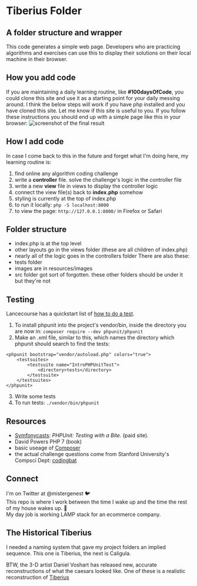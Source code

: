 # Tiberius Folder
## A folder structure and wrapper
This code generates a simple web page.  Developers who are practicing algorithms and exercises can use this to display their solutions on their local machine in their browser.
## How you add code
If you are maintaining a daily learning routine, like **#100daysOfCode**, you could clone this site and use it as a starting point for your daily messing around. I think the below steps will work if you have php installed and you have cloned this site. Let me know if this site is useful to you. If you follow these instructions you should end up with a simple page like this in your browser:
![screenshot of the final result](/home/evan/projects/tiberius-php/resources/images/challenges-screenshot.png) 
## How I add code
In case I come back to this in the future and forget what I'm doing here, my learning routine is:
1. find online any algorithm coding challenge
2. write a **controller** file. solve the challenge's logic in the controller file
3. write a new **view** file in views to display the controller logic
4. connect the view file(s) back to **index.php** somehow
5. styling is currently at the top of index.php
6. to run it locally: `php -S localhost:8000`
7. to view the page: `http://127.0.0.1:8000/` in Firefox or Safari
## Folder structure
* index.php is at the top level
* other layouts go in the views folder (these are all children of index.php)
* nearly all of the logic goes in the controllers folder
There are also these:
* tests folder
* images are in resources/images
* src folder got sort of forgotten.  these other folders should be under it but they're not
## Testing
Lancecourse has a quickstart list of [how to do a test](https://lancecourse.com/howto/a-quick-intro-to-testing-php-code-with-phpunit).
1. To install phpunit into the project's vendor/bin, inside the directory you are now in: `composer require --dev phpunit/phpunit`
2. Make an .xml file, similar to this, which names the directory which phpunit should search to find the tests:
```
<phpunit bootstrap="vendor/autoload.php" colors="true">
    <testsuites>
        <testsuite name="IntroPHPUnitTest">
            <directory>tests</directory>
        </testsuite>
    </testsuites>
</phpunit>
```
3. Write some tests
4. To run tests: `./vendor/bin/phpunit`

## Resources
* [Symfonycasts](https://symfonycasts.com/screencast/phpunit): *PHPUnit: Testing with a Bite.*  (paid site).
* David Powers PHP 7 (book)
* basic useage of [Composer](https://getcomposer.org/doc/01-basic-usage.md)
* the actual challenge questions come from Stanford University's Compsci Dept: [codingbat](https://codingbat.com/)

## Connect
I'm on Twitter at @mistergenest    	&#x1f426; <br/>
This repo is where I work between the time I wake up and the time the rest of my house wakes up. &#x1f304; <br/>
My day job is working LAMP stack for an ecommerce company.  
## The Historical Tiberius
I needed a naming system that gave my project folders an implied sequence.  This one is Tiberius, the next is Caligula. 

BTW, the 3-D artist Daniel Voshart has released new, accurate reconstructions of what the caesars looked like. One of these is a realistic reconstruction of [Tiberius](https://www.ancient.eu/image/12979/tiberius-facial-reconstruction/)



